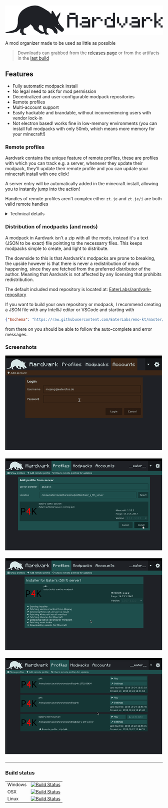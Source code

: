 ![](docs/header.png)

A mod organizer made to be used as little as possible

> Downloads can grabbed from the [releases page](https://github.com/EaterLabs/emo-aardvark/releases) or from the artifacts in the [last build](https://dev.azure.com/eaterlabs/Aardvark/_build?definitionId=1)

## Features

- Fully automatic modpack install
- No legal need to ask for mod permission
- Decentralized and user-configurable modpack repositories
- Remote profiles
- Multi-account support
- Easily hackable and brandable, without inconveniencing users with vendor lock-in
- Not electron based! works fine in low-memory environments (you can install full modpacks with only 50mb, which means more memory for your minecraft!)

### Remote profiles

Aardvark contains the unique feature of remote profiles, these are profiles with which you can track e.g. a server,
whenever they update their modpack, they'll update their remote profile and you can update your minecraft install with one click!

A server entry will be automatically added in the minecraft install, allowing you to instantly jump into the action!

Handles of remote profiles aren't complex either `zt.je` and `zt.je/i` are both valid remote handles

<details>
<summary>Technical details</summary>

Said handle is simply converted to `https://<host>/.well-known/aardvark/<path>.json`
if no path is given `https://<host>/.well-known/aardvark.json` is used

| handle | resulting url | 
| --- | --- |
| `zt.je` | `https://zt.je/.well-known/aardvark.json` |
| `zt.je/i` | `https://zt.je/.well-known/aardvark/i.json` |
| `zt.je/multi/level` | `https://zt.je/.well-known/aardvark/multi/level.json` |


the remote profile looks like the following:

```
{
  "repository": "https://raw.githubusercontent.com/EaterLabs/aardvark-repository/master/repository.json",
  "modpack": "eater/p4k",
  "version": "1.0.1",
  "name": "Eater's server!",
  "description": "Eater's whitelist server, running p4k",
  "servers": [	
    {
      "name": "Eater's server",
      "ip": "minecraft.example.org"
    }
  ]
}
```
</details>


### Distribution of modpacks (and mods)

A modpack in Aardvark isn't a zip with all the mods, instead it's a text (JSON to be exact) file pointing to the necessarry files.
This keeps modpacks simple to create, and light to distribute.

The downside to this is that Aardvark's modpacks are prone to breaking, the upside however is that there is never a redistribution of mods happening, since they are fetched from the preferred distributor of the author.
Meaning that Aardvark is not affected by any licensing that prohibits redistribution.

The default included mod repository is located at: [EaterLabs/aardvark-repository](https://github.com/EaterLabs/aardvark-repository)

If you want to build your own repository or modpack, I recommend creating a JSON file with any IntelliJ editor or VSCode and starting with

```json
{"$schema": "https://raw.githubusercontent.com/EaterLabs/emo-kt/master/schemas/repository.json"}
```

from there on you should be able to follow the auto-complete and error messages.

### Screenshots

![](docs/aardvark-login-email.png)

![](docs/aardvark-profile-me.png)

![](docs/aardvark-install.png)

![](docs/aardvark-profiles-list.png)

---

### Build status

|||
|---|---|
|Windows|[![Build Status](https://dev.azure.com/eaterlabs/Aardvark/_apis/build/status/EaterLabs.emo-aardvark?branchName=master&jobName=build_win_image)](https://dev.azure.com/eaterlabs/Aardvark/_build/latest?definitionId=1&branchName=master)|
|OSX|[![Build Status](https://dev.azure.com/eaterlabs/Aardvark/_apis/build/status/EaterLabs.emo-aardvark?branchName=master&jobName=build_unix_image&configuration=build_unix_image%20mac)](https://dev.azure.com/eaterlabs/Aardvark/_build/latest?definitionId=1&branchName=master)|
|Linux|[![Build Status](https://dev.azure.com/eaterlabs/Aardvark/_apis/build/status/EaterLabs.emo-aardvark?branchName=master&jobName=build_unix_image&configuration=build_unix_image%20linux)](https://dev.azure.com/eaterlabs/Aardvark/_build/latest?definitionId=1&branchName=master)|

